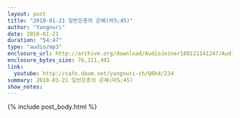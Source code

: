 ```yaml
---
layout: post
title: "2018-01-21 일반은총의 은혜(마5;45)"
author: "Yangnuri"
date: 2018-01-21
duration: "54:47"
type: "audio/mp3"
enclosure_url: http://archive.org/download/AudioJoiner180121141247/AudioJoiner180121141247.mp3
enclosure_bytes_size: 76,311,491
link:
  youtube: http://cafe.daum.net/yangnuri-ch/Q6h4/234
summary: 2018-01-21 일반은총의 은혜(마5;45)
show_notes:
---
```



{% include post_body.html %}
